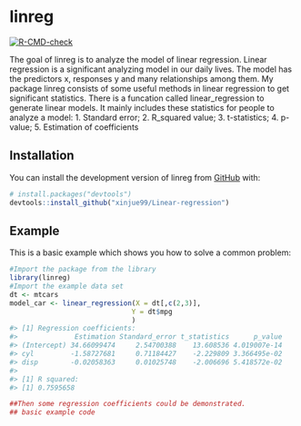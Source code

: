 
<!-- README.md is generated from README.Rmd. Please edit that file -->

# linreg

<!-- badges: start -->

[![R-CMD-check](https://github.com/xinjue99/Linear-regression/actions/workflows/R-CMD-check.yaml/badge.svg)](https://github.com/xinjue99/Linear-regression/actions/workflows/R-CMD-check.yaml)
<!-- badges: end -->

The goal of linreg is to analyze the model of linear regression. Linear
regression is a significant analyzing model in our daily lives. The
model has the predictors x, responses y and many relationships among
them. My package linreg consists of some useful methods in linear
regression to get significant statistics. There is a funcation called
linear_regression to generate linear models. It mainly includes these
statistics for people to analyze a model: 1. Standard error; 2.
R_squared value; 3. t-statistics; 4. p-value; 5. Estimation of
coefficients

## Installation

You can install the development version of linreg from
[GitHub](https://github.com/) with:

``` r
# install.packages("devtools")
devtools::install_github("xinjue99/Linear-regression")
```

## Example

This is a basic example which shows you how to solve a common problem:

``` r
#Import the package from the library
library(linreg)
#Import the example data set
dt <- mtcars
model_car <- linear_regression(X = dt[,c(2,3)],
                              Y = dt$mpg
                              )
#> [1] Regression coefficients: 
#>              Estimation Standard_error t_statistics      p_value
#> (Intercept) 34.66099474     2.54700388    13.608536 4.019007e-14
#> cyl         -1.58727681     0.71184427    -2.229809 3.366495e-02
#> disp        -0.02058363     0.01025748    -2.006696 5.418572e-02
#> 
#> [1] R squared: 
#> [1] 0.7595658

##Then some regression coefficients could be demonstrated.
## basic example code
```
